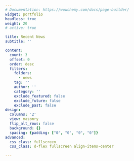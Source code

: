 ```yaml
---
# Documentation: https://wowchemy.com/docs/page-builder/
widget: portfolio
headless: true
weight: 20
# active: true

title: Recent News
subtitle: ''

content:
  count: 3
  offset: 0
  order: desc
  filters:
    folders:
      - news
    tag: ''
    author: ''
    category: ''
    exclude_featured: false
    exclude_future: false
    exclude_past: false
design:
  columns: '2'
  view: masonry
  flip_alt_rows: false
  background: {}
  spacing: {padding: ["0", "0", "0", "0"]}
advanced:
  css_class: fullscreen
  css_class: d-flex fullscreen align-items-center
  
---
```



